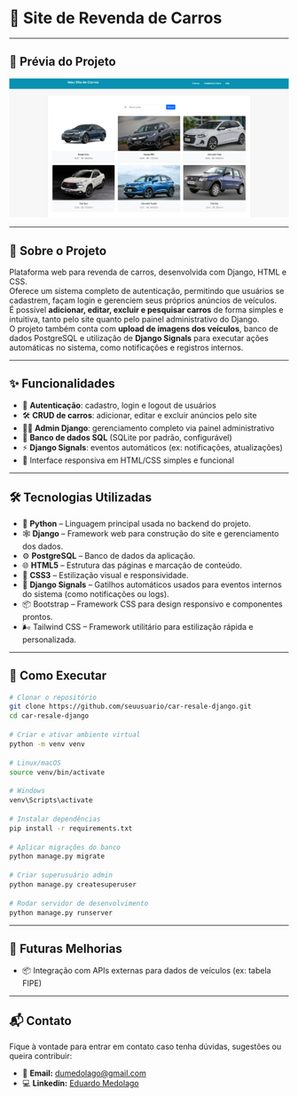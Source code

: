 # 🚗 Site de Revenda de Carros
---

## 📸 Prévia do Projeto
![](assets/img/preview.png)

---

## 📖 Sobre o Projeto

Plataforma web para revenda de carros, desenvolvida com Django, HTML e CSS.  
Oferece um sistema completo de autenticação, permitindo que usuários se cadastrem, façam login e gerenciem seus próprios anúncios de veículos.  
É possível **adicionar, editar, excluir e pesquisar carros** de forma simples e intuitiva, tanto pelo site quanto pelo painel administrativo do Django.  
O projeto também conta com **upload de imagens dos veículos**, banco de dados PostgreSQL e utilização de **Django Signals** para executar ações automáticas no sistema, como notificações e registros internos.


---

## ✨ Funcionalidades

- 🔐 **Autenticação**: cadastro, login e logout de usuários    
- 🛠️ **CRUD de carros**: adicionar, editar e excluir anúncios pelo site  
- 🧑‍💼 **Admin Django**: gerenciamento completo via painel administrativo  
- 💾 **Banco de dados SQL** (SQLite por padrão, configurável)  
- ⚡ **Django Signals**: eventos automáticos (ex: notificações, atualizações)  
- 🎨 Interface responsiva em HTML/CSS simples e funcional

---

## 🛠️ Tecnologias Utilizadas

- 🐍 **Python** – Linguagem principal usada no backend do projeto.
- 🕸️ **Django** – Framework web para construção do site e gerenciamento dos dados.
- ⚙️ **PostgreSQL** – Banco de dados da aplicação.
- 🌐 **HTML5** – Estrutura das páginas e marcação de conteúdo.
- 🎨 **CSS3** – Estilização visual e responsividade.
- 🔔 **Django Signals** – Gatilhos automáticos usados para eventos internos do sistema (como notificações ou logs).
- 📦 Bootstrap – Framework CSS para design responsivo e componentes prontos.
- 🌬️ Tailwind CSS – Framework utilitário para estilização rápida e personalizada.


---


## 🚀 Como Executar

```bash
# Clonar o repositório
git clone https://github.com/seuusuario/car-resale-django.git
cd car-resale-django

# Criar e ativar ambiente virtual
python -m venv venv

# Linux/macOS
source venv/bin/activate

# Windows
venv\Scripts\activate

# Instalar dependências
pip install -r requirements.txt

# Aplicar migrações do banco
python manage.py migrate

# Criar superusuário admin
python manage.py createsuperuser

# Rodar servidor de desenvolvimento
python manage.py runserver
```
---
## 🔮 Futuras Melhorias

- 📦 Integração com APIs externas para dados de veículos (ex: tabela FIPE)

---

## 📬 Contato

Fique à vontade para entrar em contato caso tenha dúvidas, sugestões ou queira contribuir:
  
- 📨 **Email:** dumedolago@gmail.com 
- 💻 **Linkedin:** [Eduardo Medolago](https://www.linkedin.com/in/eduardo-medolago-364288259/)
